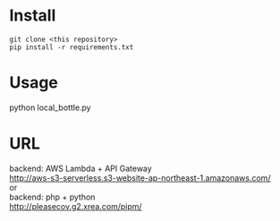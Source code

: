 # Install
```
git clone <this repository>
pip install -r requirements.txt
```
# Usage
python local_bottle.py
# URL
backend: AWS Lambda + API Gateway  
http://aws-s3-serverless.s3-website-ap-northeast-1.amazonaws.com/  
or  
backend: php + python  
http://pleasecov.g2.xrea.com/pipm/  
